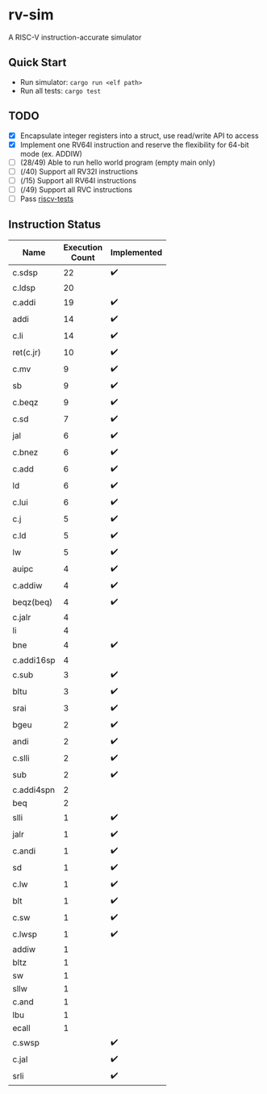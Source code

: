 # rv-sim
A RISC-V instruction-accurate simulator

## Quick Start
- Run simulator: ```cargo run <elf path>```
- Run all tests: ```cargo test```

## TODO
- [x] Encapsulate integer registers into a struct, use read/write API to access
- [x] Implement one RV64I instruction and reserve the flexibility for 64-bit mode (ex. ADDIW)
- [ ] (28/49) Able to run hello world program (empty main only)
- [ ] (/40) Support all RV32I instructions
- [ ] (/15) Support all RV64I instructions
- [ ] (/49) Support all RVC instructions
- [ ] Pass [riscv-tests](https://github.com/riscv/riscv-tests)

## Instruction Status
Name       | Execution<br>Count | Implemented
-----      | -----    | -----
c.sdsp     |       22 | :heavy_check_mark:
c.ldsp     |       20 |
c.addi     |       19 | :heavy_check_mark:
addi       |       14 | :heavy_check_mark:
c.li       |       14 | :heavy_check_mark:
ret(c.jr)  |       10 | :heavy_check_mark:
c.mv       |        9 | :heavy_check_mark:
sb         |        9 | :heavy_check_mark:
c.beqz     |        9 | :heavy_check_mark:
c.sd       |        7 | :heavy_check_mark:
jal        |        6 | :heavy_check_mark:
c.bnez     |        6 | :heavy_check_mark:
c.add      |        6 | :heavy_check_mark:
ld         |        6 | :heavy_check_mark:
c.lui      |        6 | :heavy_check_mark:
c.j        |        5 | :heavy_check_mark:
c.ld       |        5 | :heavy_check_mark:
lw         |        5 | :heavy_check_mark:
auipc      |        4 | :heavy_check_mark:
c.addiw    |        4 | :heavy_check_mark:
beqz(beq)  |        4 | :heavy_check_mark:
c.jalr     |        4 |
li         |        4 |
bne        |        4 | :heavy_check_mark:
c.addi16sp |        4 |
c.sub      |        3 | :heavy_check_mark:
bltu       |        3 | :heavy_check_mark:
srai       |        3 | :heavy_check_mark:
bgeu       |        2 | :heavy_check_mark:
andi       |        2 | :heavy_check_mark:
c.slli     |        2 | :heavy_check_mark:
sub        |        2 | :heavy_check_mark:
c.addi4spn |        2 |
beq        |        2 |
slli       |        1 | :heavy_check_mark:
jalr       |        1 | :heavy_check_mark:
c.andi     |        1 | :heavy_check_mark:
sd         |        1 | :heavy_check_mark:
c.lw       |        1 | :heavy_check_mark:
blt        |        1 | :heavy_check_mark:
c.sw       |        1 | :heavy_check_mark:
c.lwsp     |        1 | :heavy_check_mark:
addiw      |        1 |
bltz       |        1 |
sw         |        1 |
sllw       |        1 |
c.and      |        1 |
lbu        |        1 |
ecall      |        1 |
c.swsp     |          | :heavy_check_mark:
c.jal      |          | :heavy_check_mark:
srli       |          | :heavy_check_mark:
